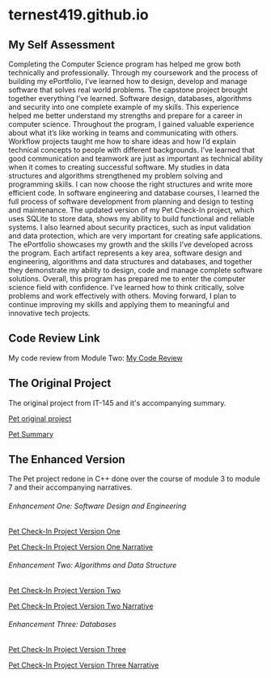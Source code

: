# ternest419.github.io

## My Self Assessment 
Completing the Computer Science program has helped me grow both technically and professionally. Through my coursework and the process of building my ePortfolio, I’ve learned how to design, develop and manage software that solves real world problems. The capstone project brought together everything I’ve learned. Software design, databases, algorithms and security into one complete example of my skills. This experience helped me better understand my strengths and prepare for a career in computer science.
Throughout the program, I gained valuable experience about what it’s like working in teams and communicating with others. Workflow projects taught me how to share ideas and how I’d explain technical concepts to people with different backgrounds. I’ve learned that good communication and teamwork are just as important as technical ability when it comes to creating successful software.
My studies in data structures and algorithms strengthened my problem solving and programming skills. I can now choose the right structures and write more efficient code. In software engineering and database courses, I learned the full process of software development from planning and design to testing and maintenance. The updated version of my Pet Check-In project, which uses SQLite to store data, shows my ability to build functional and reliable systems. I also learned about security practices, such as input validation and data protection, which are very important for creating safe applications.
The ePortfolio showcases my growth and the skills I’ve developed across the program. Each artifact represents a key area, software design and engineering, algorithms and data structures and databases, and together they demonstrate my ability to design, code and manage complete software solutions.
Overall, this program has prepared me to enter the computer science field with confidence. I’ve learned how to think critically, solve problems and work effectively with others. Moving forward, I plan to continue improving my skills and applying them to meaningful and innovative tech projects.

## Code Review Link
My code review from Module Two: [My Code Review](https://youtu.be/W-eBN8kO-Ck)

## The Original Project
The original project from IT-145 and it's accompanying summary.

[Pet original project](https://github.com/ternest419/ternest419.github.io/blob/main/Pet%20(original%20project).java)

[Pet Summary](https://github.com/ternest419/ternest419.github.io/blob/main/Pet%20(original%20project)%20Summary.docx)


## The Enhanced Version
The Pet project redone in C++ done over the course of module 3 to module 7 and their accompanying narratives.

###### Enhancement One: Software Design and Engineering
[Pet Check-In Project Version One](https://github.com/ternest419/ternest419.github.io/blob/main/CS-499%20Pet%20Check-In%20Project%20V1.cpp)

[Pet Check-In Project Version One Narrative](https://github.com/ternest419/ternest419.github.io/blob/main/CS-499%203-2%20Narrative.docx)


###### Enhancement Two: Algorithms and Data Structure
[Pet Check-In Project Version Two](https://github.com/ternest419/ternest419.github.io/blob/main/CS-499%20Pet%20Check-In%20Project%20V2.cpp)

[Pet Check-In Project Version Two Narrative](https://github.com/ternest419/ternest419.github.io/blob/main/CS-499%204-2%20Narrative.docx)


###### Enhancement Three: Databases
[Pet Check-In Project Version Three](https://github.com/ternest419/ternest419.github.io/blob/main/CS-499%20Pet%20Check-In%20Project%20V3.cpp)

[Pet Check-In Project Version Three Narrative](https://github.com/ternest419/ternest419.github.io/blob/main/CS-499%205-2%20Narrative.docx)


